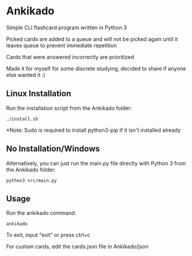 # Ankikado
Simple CLI flashcard program written in Python 3

Picked cards are added to a queue and will not be picked again until it leaves queue to prevent immediate repetition

Cards that were answered incorrectly are prioritized

Made it for myself for some discrete studying, decided to share if anyone else wanted it :)

## Linux Installation
Run the installation script from the Ankikado folder:

```
./install.sh
```

*Note: Sudo is required to install python3-pip if it isn't installed already

## No Installation/Windows
Alternatively, you can just run the main.py file directly with Python 3 from the Ankikado folder:

```
python3 src/main.py
```

## Usage
Run the ankikado command:

```
ankikado
```

To exit, input "exit" or press ctrl+c

For custom cards, edit the cards.json file in Ankikado/json
